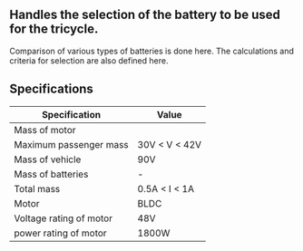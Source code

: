 ## Handles the selection of the battery to be used for the tricycle.

Comparison of various types of batteries is done here.
The calculations and criteria for selection are also defined here.

## Specifications


| Specification | Value |
| ----------- | ----------- |
| Mass of motor      |        |
| Maximum passenger mass  | 30V < V < 42V  |
| Mass of vehicle  | 90V  |
| Mass of batteries | -  |
| Total mass | 0.5A < I < 1A  |
| Motor      |   BLDC     |
| Voltage rating of motor  | 48V  |
| power rating of motor  | 1800W  |
